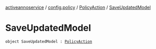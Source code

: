 [activeannoservice](../../index.md) / [config.policy](../index.md) / [PolicyAction](index.md) / [SaveUpdatedModel](./-save-updated-model.md)

# SaveUpdatedModel

`object SaveUpdatedModel : `[`PolicyAction`](index.md)